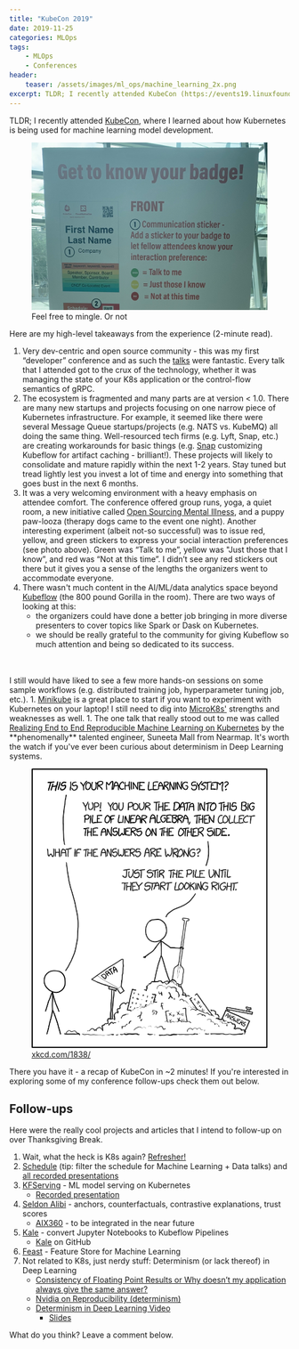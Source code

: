 ```yaml
---
title: "KubeCon 2019"
date: 2019-11-25
categories: MLOps
tags:
    - MLOps
    - Conferences
header:
    teaser: /assets/images/ml_ops/machine_learning_2x.png
excerpt: TLDR; I recently attended KubeCon (https://events19.linuxfoundation.org/events/kubecon-cloudnativecon-north-america-2019/), where I learned about how Kubernetes is being used for machine learning model development.
---
```

TLDR; I recently attended <a href="https://events19.linuxfoundation.org/events/kubecon-cloudnativecon-north-america-2019/" target="_blank">KubeCon</a>, where I learned about how Kubernetes is being used for machine learning model development.

<figure class="align-center">
  <img src="/assets/images/ml_ops/kubecon_badge.jpg" alt="Kubecon badge">
  <figcaption>Feel free to mingle. Or not</figcaption>
</figure>

Here are my high-level takeaways from the experience (2-minute read).
1. Very dev-centric and open source community - this was my first “developer” conference and as such the <a href="https://www.youtube.com/playlist?list=PLj6h78yzYM2NDs-iu8WU5fMxINxHXlien" target="_blank">talks</a> were fantastic. Every talk that I attended got to the crux of the technology, whether it was managing the state of your K8s application or the control-flow semantics of gRPC.
1. The ecosystem is fragmented and many parts are at version < 1.0. There are many new startups and projects focusing on one narrow piece of Kubernetes infrastructure. For example, it seemed like there were several Message Queue startups/projects (e.g. NATS vs. KubeMQ) all doing the same thing. Well-resourced tech firms (e.g. Lyft, Snap, etc.) are creating workarounds for basic things (e.g. <a href="https://www.youtube.com/watch?v=9UPnCo-LG04" target="_blank">Snap</a> customizing Kubeflow for artifact caching - brilliant!). These projects will likely to consolidate and mature rapidly within the next 1-2 years. Stay tuned but tread lightly lest you invest a lot of time and energy into something that goes bust in the next 6 months.
1. It was a very welcoming environment with a heavy emphasis on attendee comfort. The conference offered group runs, yoga, a quiet room, a new initiative called <a href="https://osmihelp.org/" target="_blank">Open Sourcing Mental Illness</a>, and a puppy paw-looza (therapy dogs came to the event one night). Another interesting experiment (albeit not-so successful) was to issue red, yellow, and green stickers to express your social interaction preferences (see photo above). Green was “Talk to me”, yellow was "Just those that I know”, and red was “Not at this time”. I didn’t see any red stickers out there but it gives you a sense of the lengths the organizers went to accommodate everyone.
1. There wasn't much content in the AI/ML/data analytics space beyond <a href="https://www.kubeflow.org/" target="_blank">Kubeflow</a> (the 800 pound Gorilla in the room). There are two ways of looking at this:
    - the organizers could have done a better job bringing in more diverse presenters to cover topics like Spark or Dask on Kubernetes.
    - we should be really grateful to the community for giving Kubeflow so much attention and being so dedicated to its success.
<br>
<br>
I still would have liked to see a few more hands-on sessions on some sample workflows (e.g. distributed training job, hyperparameter tuning job, etc.).
1. <a href="https://kubernetes.io/docs/tutorials/hello-minikube/" target="_blank">Minikube</a> is a great place to start if you want to experiment with Kubernetes on your laptop! I still need to dig into <a href="https://microk8s.io/docs/" target="_blank">MicroK8s'</a> strengths and weaknesses as well.
1. The one talk that really stood out to me was called <a href="https://www.youtube.com/watch?v=ZEGdSLWdrH0" target="_blank">Realizing End to End Reproducible Machine Learning on Kubernetes</a> by the **phenomenally** talented engineer, Suneeta Mall from Nearmap. It's worth the watch if you've ever been curious about determinism in Deep Learning systems.

<figure class="align-center">
  <img src="/assets/images/ml_ops/machine_learning_2x.png" alt="XKCD ML comic">
  <figcaption><a href="https://xkcd.com/1838/" target="_blank">xkcd.com/1838/</a></figcaption>
</figure>

There you have it - a recap of KubeCon in ~2 minutes! If you're interested in exploring some of my conference follow-ups check them out below.

## Follow-ups
Here were the really cool projects and articles that I intend to follow-up on over Thanksgiving Break.
1. Wait, what the heck is K8s again? <a href="https://www.youtube.com/playlist?list=PLLasX02E8BPCrIhFrc_ZiINhbRkYMKdPT" target="_blank">Refresher!</a>
1. <a href="https://events19.linuxfoundation.org/events/kubecon-cloudnativecon-north-america-2019/schedule/" target="_blank">Schedule</a> (tip: filter the schedule for Machine Learning + Data talks) and 
<a href="https://www.youtube.com/playlist?list=PLj6h78yzYM2NDs-iu8WU5fMxINxHXlien" target="_blank">all recorded presentations</a> 
1. <a href="https://github.com/kubeflow/kfserving" target="_blank">KFServing</a> - ML model serving on Kubernetes
    - <a href="https://www.youtube.com/watch?v=saMkA4fIOH8" target="_blank">Recorded presentation</a>
1. <a href="https://github.com/SeldonIO/alibi" target="_blank">Seldon Alibi</a> - anchors, counterfactuals, contrastive explanations, trust scores
    - <a href="https://github.com/IBM/AIX360" target="_blank">AIX360</a> - to be integrated in the near future
1. <a href="https://medium.com/kubeflow/automating-jupyter-notebook-deployments-to-kubeflow-pipelines-with-kale-a4ede38bea1f" target="_blank">Kale</a> - convert Jupyter Notebooks to Kubeflow Pipelines
    - <a href="https://github.com/kubeflow-kale/kale" target="_blank">Kale</a> on GitHub
1. <a href="https://github.com/gojek/feast" target="_blank">Feast</a> - Feature Store for Machine Learning
1. Not related to K8s, just nerdy stuff: Determinism (or lack thereof) in Deep Learning
    - <a href="https://www.nccs.nasa.gov/images/FloatingPoint_consistency.pdf" target="_blank">Consistency of Floating Point Results or Why doesn’t my application always give the same answer?</a>
    - <a href="https://docs.nvidia.com/deeplearning/sdk/cudnn-developer-guide/index.html#reproducibility" target="_blank">Nvidia on Reproducibility (determinism)</a>
    - <a href="https://developer.nvidia.com/gtc/2019/video/S9911" target="_blank">Determinism in Deep Learning Video</a>
        - <a href="https://drive.google.com/file/d/18pmjeiXWqzHWB8mM2mb3kjN4JSOZBV4A/views" target="_blank">Slides</a>

What do you think? Leave a comment below.